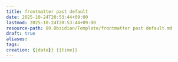 ```yaml
---
title: frontmatter past default
date: 2025-10-24T20:53:44+09:00
lastmod: 2025-10-24T20:53:44+09:00
resource-path: 89.Obsidian/Template/frontmatter past default.md
draft: true
aliases: 
tags: 
creation: {{date}} {{time}}
---
```


